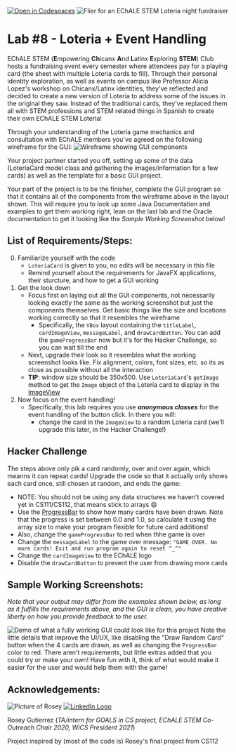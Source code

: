 [![Open in Codespaces](https://classroom.github.com/assets/launch-codespace-2972f46106e565e64193e422d61a12cf1da4916b45550586e14ef0a7c637dd04.svg)](https://classroom.github.com/open-in-codespaces?assignment_repo_id=16836397)
![Flier for an EChALE STEM Loteria night fundraiser](https://i.imgur.com/nnPOLo3.png)

# **Lab #8 - Loteria + Event Handling**

EChALE STEM (**E**mpowering **Ch**icanx **A**nd **L**atinx **E**xploring **STEM**) Club hosts a fundraising event every semester where attendees pay for a playing card (the sheet with multiple Loteria cards to fill). Through their personal identity exploration, as well as events on campus like Professor Alicia Lopez's workshop on Chicanx/Latinx identities, they've reflected and decided to create a new version of Loteria to address some of the issues in the original they saw. Instead of the traditional cards, they've replaced them all with STEM professions and STEM related things in Spanish to create their own EChALE STEM Loteria!

Through your understanding of the Loteria game mechanics and consultation with EChALE members you've agreed on the following wireframe for the GUI:
![Wireframe showing GUI components](https://imgur.com/HQd6DPS.png)

Your project partner started you off, setting up some of the data (LoteriaCard model class and gathering the images/information for a few cards) as well as the template for a basic GUI project.

Your part of the project is to be the finisher, complete the GUI program so that it contains all of the components from the wireframe above in the layout shown. This will require you to look up some Java Documentation and examples to get them working right, lean on the last lab and the Oracle documentation to get it looking like the *Sample Working Screenshot* below!

## **List of Requirements/Steps:**
0. Familiarize yourself with the code
	- `LoteriaCard` is given to you, no edits will be necessary in this file
	- Remind yourself about the requirements for JavaFX applications, their sturcture, and how to get a GUI working
1. Get the look down
	- Focus first on laying out all the GUI components, not necessarily looking exactly the same as the working screenshot but just the components themselves. Get basic things like the size and locations working correctly so that it resembles the wireframe
		- Specifically, the `VBox` layout containing the `titleLabel`, `cardImageView`, `messageLabel`, and `drawCardButton`. You can add the `gameProgressBar` now but it's for the Hacker Challenge, so you can wait till the end
	- Next, upgrade their look so it resembles what the working screenshot looks like. Fix alignment, colors, font sizes, etc. so its as close as possible without all the interaction
	- **TIP**: window size should be 350x500. Use `LoteriaCard`'s `getImage` method to get the `Image` object of the Loteria card to display in the [ImageView](https://docs.oracle.com/javase/8/javafx/api/javafx/scene/image/ImageView.html)
2. Now focus on the event handling!
	- Specifically, this lab requires you use ***anonymous classes*** for the event handling of the button click. In there you will:
		- change the card in the `ImageView` to a random Loteria card (we'll upgrade this later, in the Hacker Challenge!)


## **Hacker Challenge**
The steps above only pik a card randomly, over and over again, which meanns it can repeat cards! Upgrade the code so that it actually only shows each card once, still chosen at random, and ends the game:
- NOTE: You should not be using any data structures we haven't covered yet in CS111/CS112, that means stick to arrays 😄
- Use the [ProgressBar](https://docs.oracle.com/javase/8/javafx/api/javafx/scene/control/ProgressBar.html) to show how many cardrs have been drawn. Note that the progress is set between 0.0 and 1.0, so calculate it using the array size to make your program flexible for future card additions!
- Also, change the `gameProgressBar` to red when thhe game is over
- Change the `messageLabel` to the game over message: `"GAME OVER. No more cards! Exit and run program again to reset ^_^"`
- Change the `cardImageView` to the EChALE logo
- Disable the `drawCardButton` to prevent the user from drawing more cards


## **Sample Working Screenshots:**
*Note that your output may differ from the examples shown below, as long as it fulfills the requirements above, and the GUI is clean, you have creative liberty on how you provide feedback to the user.*

![Demo of what a fully working GUI could look like for this project](https://i.imgur.com/0XEzTQO.gif)
Note the little details that improve the UI/UX, like disabling the "Draw Random Card" button when the 4 cards are drawn, as well as changing the `ProgressBar` color to red. There aren't requirements, but little extras added that you could try or make your own! Have fun with it, think of what would make it easier for the user and would help them with the game!


## **Acknowledgements:**
![Picture of Rosey](https://i.imgur.com/9Je8qpy.jpg)
[![LinkedIn Logo](https://i.imgur.com/v8fiNiM.png)](https://www.linkedin.com/in/rosey-a-gutierrez/)

Rosey Gutierrez (*TA/intern for GOALS in CS project, EChALE STEM Co-Outreach Chair 2020, WiCS President 2021*)

Project inspired by (most of the code is) Rosey's final project from CS112